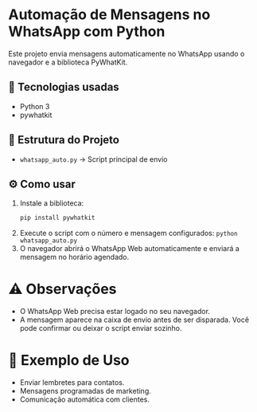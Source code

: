 # Automação de Mensagens no WhatsApp com Python

Este projeto envia mensagens automaticamente no WhatsApp usando o navegador e a biblioteca PyWhatKit.

## 🚀 Tecnologias usadas
- Python 3
- pywhatkit

## 📂 Estrutura do Projeto
- `whatsapp_auto.py` → Script principal de envio

## ⚙️ Como usar
1. Instale a biblioteca:
   ```bash
   pip install pywhatkit
2. Execute o script com o número e mensagem configurados:
`python whatsapp_auto.py`
3. O navegador abrirá o WhatsApp Web automaticamente e enviará a mensagem no horário agendado.

# ⚠️ Observações
- O WhatsApp Web precisa estar logado no seu navegador.
- A mensagem aparece na caixa de envio antes de ser disparada. Você pode confirmar ou deixar o script enviar sozinho.

# 📌 Exemplo de Uso
- Enviar lembretes para contatos.
- Mensagens programadas de marketing.
- Comunicação automática com clientes.

